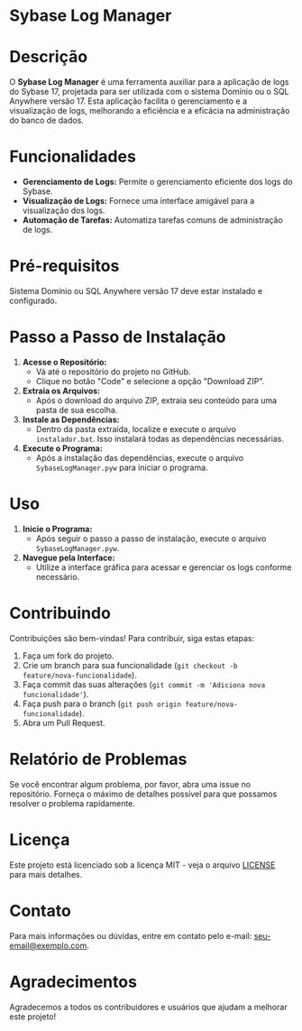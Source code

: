 <!DOCTYPE html> <html lang="pt-BR"> <head> <meta charset="UTF-8"> <meta name="viewport" content="width=device-width, initial-scale=1.0"> <title>README - Sybase Log Manager</title> </head> <body> <h1>Sybase Log Manager</h1>
<h1>Descrição</h1>
<p>O <strong>Sybase Log Manager</strong> é uma ferramenta auxiliar para a aplicação de logs do Sybase 17, projetada para ser utilizada com o sistema Domínio ou o SQL Anywhere versão 17. Esta aplicação facilita o gerenciamento e a visualização de logs, melhorando a eficiência e a eficácia na administração do banco de dados.</p>

<h1>Funcionalidades</h1>
<ul>
    <li><strong>Gerenciamento de Logs:</strong> Permite o gerenciamento eficiente dos logs do Sybase.</li>
    <li><strong>Visualização de Logs:</strong> Fornece uma interface amigável para a visualização dos logs.</li>
    <li><strong>Automação de Tarefas:</strong> Automatiza tarefas comuns de administração de logs.</li>
</ul>

<h1>Pré-requisitos</h1>
<p>Sistema Domínio ou SQL Anywhere versão 17 deve estar instalado e configurado.</p>

<h1>Passo a Passo de Instalação</h1>
<ol>
    <li><strong>Acesse o Repositório:</strong>
        <ul>
            <li>Vá até o repositório do projeto no GitHub.</li>
            <li>Clique no botão "Code" e selecione a opção "Download ZIP".</li>
        </ul>
    </li>
    <li><strong>Extraia os Arquivos:</strong>
        <ul>
            <li>Após o download do arquivo ZIP, extraia seu conteúdo para uma pasta de sua escolha.</li>
        </ul>
    </li>
    <li><strong>Instale as Dependências:</strong>
        <ul>
            <li>Dentro da pasta extraída, localize e execute o arquivo <code>instalador.bat</code>. Isso instalará todas as dependências necessárias.</li>
        </ul>
    </li>
    <li><strong>Execute o Programa:</strong>
        <ul>
            <li>Após a instalação das dependências, execute o arquivo <code>SybaseLogManager.pyw</code> para iniciar o programa.</li>
        </ul>
    </li>
</ol>

<h1>Uso</h1>
<ol>
    <li><strong>Inicie o Programa:</strong>
        <ul>
            <li>Após seguir o passo a passo de instalação, execute o arquivo <code>SybaseLogManager.pyw</code>.</li>
        </ul>
    </li>
    <li><strong>Navegue pela Interface:</strong>
        <ul>
            <li>Utilize a interface gráfica para acessar e gerenciar os logs conforme necessário.</li>
        </ul>
    </li>
</ol>

<h1>Contribuindo</h1>
<p>Contribuições são bem-vindas! Para contribuir, siga estas etapas:</p>
<ol>
    <li>Faça um fork do projeto.</li>
    <li>Crie um branch para sua funcionalidade (<code>git checkout -b feature/nova-funcionalidade</code>).</li>
    <li>Faça commit das suas alterações (<code>git commit -m 'Adiciona nova funcionalidade'</code>).</li>
    <li>Faça push para o branch (<code>git push origin feature/nova-funcionalidade</code>).</li>
    <li>Abra um Pull Request.</li>
</ol>

<h1>Relatório de Problemas</h1>
<p>Se você encontrar algum problema, por favor, abra uma issue no repositório. Forneça o máximo de detalhes possível para que possamos resolver o problema rapidamente.</p>

<h1>Licença</h1>
<p>Este projeto está licenciado sob a licença MIT - veja o arquivo <a href="LICENSE">LICENSE</a> para mais detalhes.</p>

<h1>Contato</h1>
<p>Para mais informações ou dúvidas, entre em contato pelo e-mail: <a href="mailto:seu-email@exemplo.com">seu-email@exemplo.com</a>.</p>

<h1>Agradecimentos</h1>
<p>Agradecemos a todos os contribuidores e usuários que ajudam a melhorar este projeto!</p>
</body> </html>
